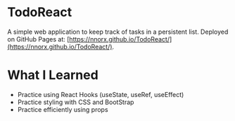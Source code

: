 # TodoReact

A simple web application to keep track of tasks in a persistent list. Deployed on GitHub Pages at: [https://nnorx.github.io/TodoReact/](https://nnorx.github.io/TodoReact/).

# What I Learned

* Practice using React Hooks (useState, useRef, useEffect)
* Practice styling with CSS and BootStrap
* Practice efficiently using props
